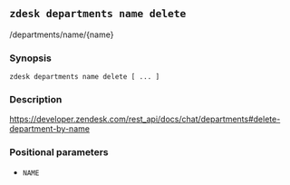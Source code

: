 ## `zdesk departments name delete`

/departments/name/{name}

### Synopsis

    zdesk departments name delete [ ... ]

### Description

https://developer.zendesk.com/rest_api/docs/chat/departments#delete-department-by-name

### Positional parameters

* `NAME`

